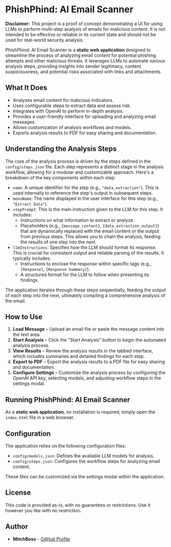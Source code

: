 # PhishPhind: AI Email Scanner

**Disclaimer:** This project is a proof of concept demonstrating a UI for using LLMs to perform multi-step analysis of emails for malicious content. It is not intended to be effective or reliable in its current state and should not be used for real-world security analysis.

PhishPhind: AI Email Scanner is a **static web application** designed to streamline the process of analyzing email content for potential phishing attempts and other malicious threats. It leverages LLMs to automate various analysis steps, providing insights into sender legitimacy, content suspiciousness, and potential risks associated with links and attachments.

## What It Does

-   Analyzes email content for malicious indicators.
-   Uses configurable steps to extract data and assess risk.
-   Integrates with OpenAI to perform in-depth analysis.
-   Provides a user-friendly interface for uploading and analyzing email messages.
-   Allows customization of analysis workflows and models.
-   Exports analysis results to PDF for easy sharing and documentation.

## Understanding the Analysis Steps

The core of the analysis process is driven by the steps defined in the `config/steps.json` file. Each step represents a distinct stage in the analysis workflow, allowing for a modular and customizable approach. Here's a breakdown of the key components within each step:

-   `name`: A unique identifier for the step (e.g., `"data_extraction"`). This is used internally to reference the step's output in subsequent steps.
-   `menuName`: The name displayed in the user interface for this step (e.g., `"Extract Data"`).
-   `stepPrompt`: This is the main instruction given to the LLM for this step. It includes:
    -   Instructions on what information to extract or analyze.
    -   Placeholders (e.g., `{message_content}`, `{data_extraction_output}`) that are dynamically replaced with the email content or the output from previous steps. This allows you to chain the analysis, feeding the results of one step into the next.
-   `llmInstructions`: Specifies how the LLM should format its response. This is crucial for consistent output and reliable parsing of the results. It typically includes:
    -   Instructions to enclose the response within specific tags (e.g., `[Response]`, `[Response Summary]`).
    -   A structured format for the LLM to follow when presenting its findings.

The application iterates through these steps sequentially, feeding the output of each step into the next, ultimately compiling a comprehensive analysis of the email.

## How to Use

1.  **Load Message** – Upload an email file or paste the message content into the text area.
2.  **Start Analysis** – Click the "Start Analysis" button to begin the automated analysis process.
3.  **View Results** – Review the analysis results in the tabbed interface, which includes summaries and detailed findings for each step.
4.  **Export to PDF** – Export the analysis results to a PDF file for easy sharing and documentation.
5.  **Configure Settings** – Customize the analysis process by configuring the OpenAI API key, selecting models, and adjusting workflow steps in the settings modal.

## Running PhishPhind: AI Email Scanner

As a **static web application**, no installation is required; simply open the `index.html` file in a web browser.

## Configuration

The application relies on the following configuration files:

-   `config/models.json`: Defines the available LLM models for analysis.
-   `config/steps.json`: Configures the workflow steps for analyzing email content.

These files can be customized via the settings modal within the application.

## License

This code is provided as-is, with no guarantees or restrictions. Use it however you like with no restriction.

## Author

*   **MitchBoss** - [GitHub Profile](https://github.com/MitchBoss)
